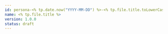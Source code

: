 ```yaml
---
id: persona-<% tp.date.now("YYYY-MM-DD") %>-<% tp.file.title.toLowerCase().replace(/[^a-z0-9\-]+/g,"-") %>
name: <% tp.file.title %>
version: 1.0.0
status: draft
---
```

